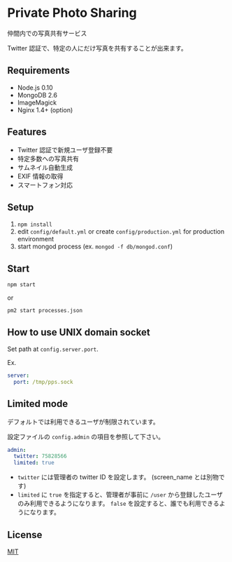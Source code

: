 Private Photo Sharing
=====================

仲間内での写真共有サービス

Twitter 認証で、特定の人にだけ写真を共有することが出来ます。

Requirements
------------
* Node.js 0.10
* MongoDB 2.6
* ImageMagick
* Nginx 1.4+ (option)

Features
--------
* Twitter 認証で新規ユーザ登録不要
* 特定多数への写真共有
* サムネイル自動生成
* EXIF 情報の取得
* スマートフォン対応

Setup
-----
1. `npm install`
1. edit `config/default.yml` or create `config/production.yml` for production environment
1. start mongod process (ex. `mongod -f db/mongod.conf`)

Start
-----
```
npm start
```

or

```
pm2 start processes.json
```

How to use UNIX domain socket
-----------------------------
Set path at `config.server.port`.

Ex.
```yml
server:
  port: /tmp/pps.sock
```

Limited mode
------------
デフォルトでは利用できるユーザが制限されています。

設定ファイルの `config.admin` の項目を参照して下さい。

```yml
admin:
  twitter: 75828566
  limited: true
```

* `twitter` には管理者の twitter ID を設定します。 (screen_name とは別物です)
* `limited` に `true` を指定すると、管理者が事前に `/user` から登録したユーザのみ利用できるようになります。 `false` を設定すると、誰でも利用できるようになります。

License
-------
[MIT](LICENSE)
